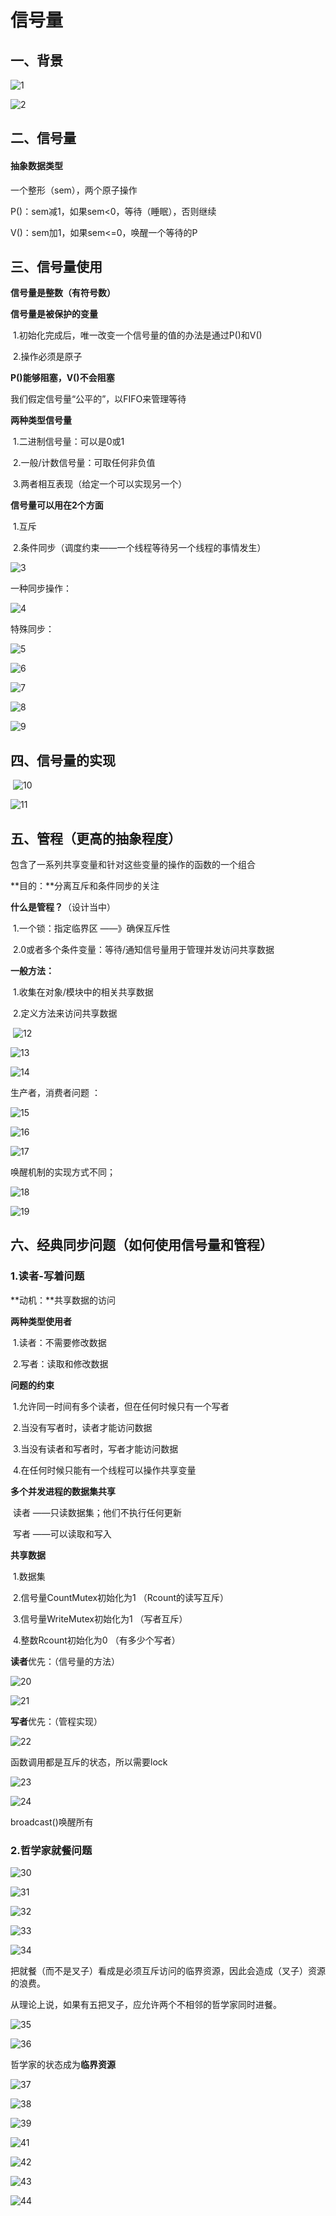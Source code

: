 # 信号量

## 一、背景

![1](图2/1.png)

![2](图2/2.png)



## 二、信号量

#### 抽象数据类型

一个整形（sem），两个原子操作

P()：sem减1，如果sem<0，等待（睡眠），否则继续

V()：sem加1，如果sem<=0，唤醒一个等待的P



## 三、信号量使用

**信号量是整数（有符号数）**

**信号量是被保护的变量**

​	1.初始化完成后，唯一改变一个信号量的值的办法是通过P()和V()

​	2.操作必须是原子

**P()能够阻塞，V()不会阻塞**

我们假定信号量“公平的”，以FIFO来管理等待



**两种类型信号量**

​	1.二进制信号量：可以是0或1

​	2.一般/计数信号量：可取任何非负值

​	3.两者相互表现（给定一个可以实现另一个）

**信号量可以用在2个方面**

​	1.互斥

​	2.条件同步（调度约束——一个线程等待另一个线程的事情发生）



![3](图2/3.png)



一种同步操作：

![4](图2/4.png)



特殊同步：

![5](图2/5.png)

![6](图2/6.png)



![7](图2/7.png)

![8](图2/8.png)



![9](图2/9.png)

## 四、信号量的实现

​		![10](图2/10.png)



![11](图2/11.png)



## 五、管程（更高的抽象程度）

 包含了一系列共享变量和针对这些变量的操作的函数的一个组合

**目的：**分离互斥和条件同步的关注

**什么是管程？**（设计当中）

​	1.一个锁：指定临界区     ——》确保互斥性

​	2.0或者多个条件变量：等待/通知信号量用于管理并发访问共享数据

**一般方法：**

​	1.收集在对象/模块中的相关共享数据

​	2.定义方法来访问共享数据

​	![12](图2/12.png)

![13](图2/13.png)

![14](图2/14.png)



生产者，消费者问题 ：

 ![15](图2/15.png)



![16](图2/16.png)

![17](图2/17.png)

唤醒机制的实现方式不同；



![18](图2/18.png)

![19](图2/19.png)



## 六、经典同步问题（如何使用信号量和管程）

### 1.读者-写着问题

**动机：**共享数据的访问

**两种类型使用者**

​	1.读者：不需要修改数据

​	2.写者：读取和修改数据

**问题的约束**

​	1.允许同一时间有多个读者，但在任何时候只有一个写者

​	2.当没有写者时，读者才能访问数据

​	3.当没有读者和写者时，写者才能访问数据

​	4.在任何时候只能有一个线程可以操作共享变量

**多个并发进程的数据集共享**

​	读者 ——只读数据集；他们不执行任何更新

​	写者 ——可以读取和写入

**共享数据**

​	1.数据集

​	2.信号量CountMutex初始化为1    （Rcount的读写互斥）

​	3.信号量WriteMutex初始化为1     （写者互斥）

​	4.整数Rcount初始化为0    （有多少个写者）



**读者**优先：（信号量的方法）

![20](图2/20.png)



![21](图2/21.png)

**写者**优先：（管程实现）

![22](图2/22.png)

函数调用都是互斥的状态，所以需要lock

![23](图2/23.png)

![24](图2/24.png)

broadcast()唤醒所有



### 2.哲学家就餐问题

![30](图2/30.png)

![31](图2/31.png)

![32](图2/32.png)

![33](图2/33.png)



![34](图2/34.png)

把就餐（而不是叉子）看成是必须互斥访问的临界资源，因此会造成（叉子）资源的浪费。

从理论上说，如果有五把叉子，应允许两个不相邻的哲学家同时进餐。

![35](图2/35.png)

![36](图2/36.png)

哲学家的状态成为**临界资源**

![37](图2/37.png)

![38](图2/38.png)

![39](图2/39.png)

![41](图2/41.png)

![42](图2/42.png)

![43](图2/43.png)

![44](图2/44.png)


















